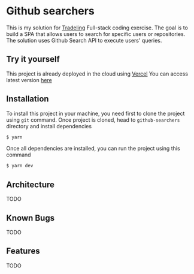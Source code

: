 # Github searchers 

This is my solution for [Tradeling]() Full-stack coding exercise.
The goal is to build a SPA that allows users to search for specific users or repositories.
The solution uses Github Search API to execute users' queries.

## Try it yourself
This project is already deployed in the cloud using [Vercel](https://vercel.com)
You can access latest version [here](https://github-searchers-vercel.app)


## Installation

To install this project in your machine, you need first to clone the project using `git` command.
Once project is cloned, head to `github-searchers` directory and install dependencies

```bash
$ yarn
```

Once all dependencies are installed, you can run the project using this command
```bash
$ yarn dev
```

## Architecture
TODO

## Known Bugs
TODO

## Features
TODO
